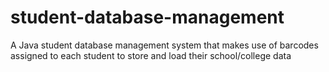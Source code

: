 # student-database-management
A Java student database management system that makes use of barcodes assigned to each student to store and load their school/college data
